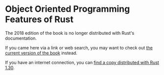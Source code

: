 # Object Oriented Programming Features of Rust

The 2018 edition of the book is no longer distributed with Rust's documentation.

If you came here via a link or web search, you may want to check out [the current
version of the book](../ch18-00-oop.html) instead.

If you have an internet connection, you can [find a copy distributed with
Rust
1.30](https://doc.rust-lang.org/1.30.0/book/2018-edition/ch17-00-oop.html).
